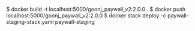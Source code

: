 $  docker build -t localhost:5000/goonj_paywall_v2:2.0.0 .
$  docker push localhost:5000/goonj_paywall_v2:2.0.0 
$  docker stack deploy -c paywall-staging-stack.yaml paywall-staging

